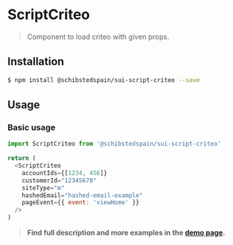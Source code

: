 # ScriptCriteo

> Component to load criteo with given props.

<!-- ![](./assets/preview.png) -->

## Installation

```sh
$ npm install @schibstedspain/sui-script-criteo --save
```

## Usage

### Basic usage

```js
import ScriptCriteo from '@schibstedspain/sui-script-criteo'

return (
  <ScriptCriteo
    accountIds={[1234, 456]}
    customerId="12345678"
    siteType="m"
    hashedEmail="hashed-email-example"
    pageEvent={{ event: 'viewHome' }}
  />
)
```

> **Find full description and more examples in the [demo page](https://sui-components.now.sh/workbench/script/criteo/demo).**
